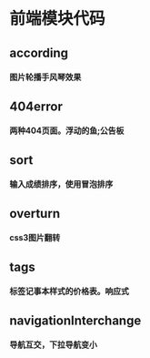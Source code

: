 # 前端模块代码

## according
#### 图片轮播手风琴效果

## 404error
#### 两种404页面。浮动的鱼;公告板

## sort
#### 输入成绩排序，使用冒泡排序

## overturn
#### css3图片翻转

## tags
#### 标签记事本样式的价格表。响应式

## navigationInterchange
#### 导航互交，下拉导航变小